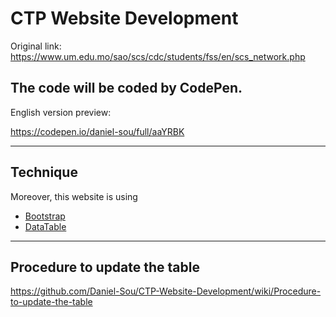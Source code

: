 # CTP Website Development
Original link: https://www.um.edu.mo/sao/scs/cdc/students/fss/en/scs_network.php

The code will be coded by CodePen.
---

English version preview:

https://codepen.io/daniel-sou/full/aaYRBK

---

## Technique
Moreover, this website is using
* [Bootstrap](https://getbootstrap.com/docs/4.1/getting-started/introduction/)
* [DataTable](https://datatables.net/)

---
## Procedure to update the table
https://github.com/Daniel-Sou/CTP-Website-Development/wiki/Procedure-to-update-the-table
